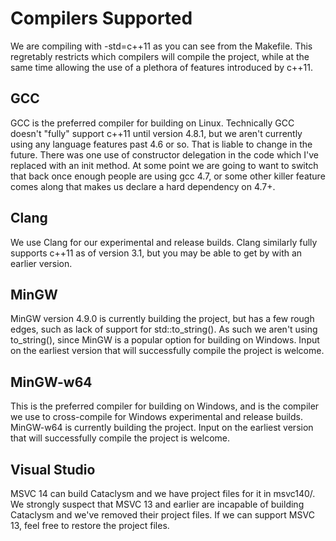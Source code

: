 # Compilers Supported

We are compiling with -std=c++11 as you can see from the Makefile.
This regretably restricts which compilers will compile the project, while at the same time allowing the use of a plethora of features introduced by c++11.

## GCC

GCC is the preferred compiler for building on Linux.
Technically GCC doesn't "fully" support c++11 until version 4.8.1, but we aren't currently using any language features past 4.6 or so.  That is liable to change in the future.
There was one use of constructor delegation in the code which I've replaced with an init method.
At some point we are going to want to switch that back once enough people are using gcc 4.7, or some other killer feature comes along that makes us declare a hard dependency on 4.7+.

## Clang

We use Clang for our experimental and release builds.
Clang similarly fully supports c++11 as of version 3.1, but you may be able to get by with an earlier version.

## MinGW

MinGW version 4.9.0 is currently building the project, but has a few rough edges, such as lack of support for std::to_string().  As such we aren't using to_string(), since MinGW is a popular option for building on Windows.  Input on the earliest version that will successfully compile the project is welcome.

## MinGW-w64

This is the preferred compiler for building on Windows, and is the compiler we use to cross-compile for Windows experimental and release builds.
MinGW-w64 is currently building the project.  Input on the earliest version that will successfully compile the project is welcome.

## Visual Studio

MSVC 14 can build Cataclysm and we have project files for it in msvc140/.  We strongly suspect that MSVC 13 and earlier are incapable of building Cataclysm and we've removed their project files.  If we can support MSVC 13, feel free to restore the project files.
